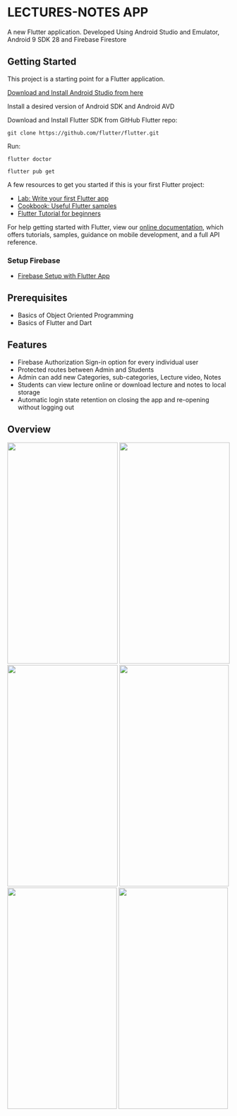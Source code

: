 # LECTURES-NOTES APP

A new Flutter application.
Developed Using Android Studio and Emulator, Android 9 SDK 28 and Firebase Firestore

## Getting Started

This project is a starting point for a Flutter application.

[Download and Install Android Studio from here](https://developer.android.com/studio?gclid=EAIaIQobChMIxcbUnLao8QIVRDVyCh1HgQCEEAAYASAAEgI3wPD_BwE&gclsrc=aw.ds&authuser=1)

Install a desired version of Android SDK and Android AVD


Download and Install Flutter SDK from GitHub Flutter repo:
```
git clone https://github.com/flutter/flutter.git
```
Run:
```
flutter doctor

flutter pub get
```

A few resources to get you started if this is your first Flutter project:

- [Lab: Write your first Flutter app](https://flutter.dev/docs/get-started/codelab)
- [Cookbook: Useful Flutter samples](https://flutter.dev/docs/cookbook)
- [Flutter Tutorial for beginners](https://www.youtube.com/watch?v=1ukSR1GRtMU&list=PL4cUxeGkcC9jLYyp2Aoh6hcWuxFDX6PBJ)

For help getting started with Flutter, view our
[online documentation](https://flutter.dev/docs), which offers tutorials,
samples, guidance on mobile development, and a full API reference.

### Setup Firebase

  - [Firebase Setup with Flutter App](https://firebase.google.com/docs/flutter/setup?platform=android)

## Prerequisites

 - Basics of Object Oriented Programming
 - Basics of Flutter and Dart


## Features
 - Firebase Authorization Sign-in option for every individual user
 - Protected routes between Admin and Students
 - Admin can add new Categories, sub-categories, Lecture video, Notes
 - Students can view lecture online or download lecture and notes to local storage
 - Automatic login state retention on closing the app and re-opening without logging out

## Overview
<img src="https://user-images.githubusercontent.com/77445478/131701876-bbaf0649-e62b-4fc1-b568-31bf1207edce.jpg" width="250" height="500">  <img src="https://user-images.githubusercontent.com/77445478/131702062-4978ce56-0da9-4392-ad0c-a4508bb2ca24.jpg" width="250" height="500">  <img src="https://user-images.githubusercontent.com/77445478/131702210-8aec8edb-1ddd-430f-a20b-8da15fada992.jpg" width="250" height="500">  <img src="https://user-images.githubusercontent.com/77445478/131702323-02919358-7698-4999-afcf-ebc39ed23c7e.jpg" width="248" height="500">  <img src="https://user-images.githubusercontent.com/77445478/131702590-80cc1b52-149f-4470-8011-f36c4f744a60.jpg" width="248" height="500">  <img src="https://user-images.githubusercontent.com/77445478/131702688-f1f3e10f-f9ef-4a43-9825-21d55c5395d9.jpg" width="248" height="500">
  



  


